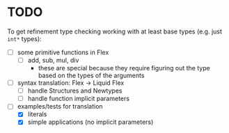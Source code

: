# TODO


To get refinement type checking working with at least base types (e.g. just `int*` types):
- [ ] some primitive functions in Flex
    - [ ] add, sub, mul, div
        - these are special because they require figuring out the type based on the types of the arguments
- [ ] syntax translation: Flex -> Liquid Flex
    - [ ] handle Structures and Newtypes
    - [ ] handle function implicit parameters
- [ ] examples/tests for translation
    - [x] literals
    - [x] simple applications (no implicit parameters)